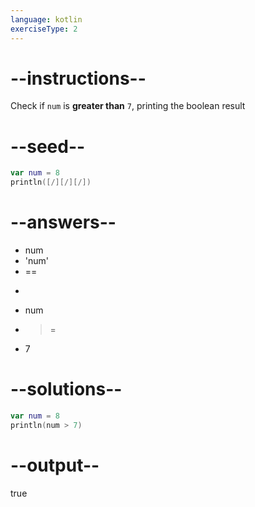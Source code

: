 ```yaml
---
language: kotlin
exerciseType: 2
---
```


# --instructions--

Check if `num` is **greater than** `7`, printing the boolean result

# --seed--

```kotlin
var num = 8
println([/][/][/])
```

# --answers--

- num 
- 'num' 
- == 
- > 
- num 
- >= 
- 7

# --solutions--

```kotlin
var num = 8
println(num > 7)
```

# --output--

true
